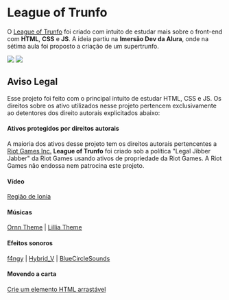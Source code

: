 # League of Trunfo

O [League of Trunfo](https://misael-s.github.io/leagueoftrunfo/) foi criado com intuito de estudar mais sobre o front-end com **HTML**, **CSS** e **JS**. A ideia partiu na **Imersão Dev da Alura**, onde na sétima aula foi proposto a criação de um supertrunfo.

![](https://s3.us-west-2.amazonaws.com/secure.notion-static.com/d0571f23-b667-4d64-a9d1-740f99fbfe27/telainicial.png?X-Amz-Algorithm=AWS4-HMAC-SHA256&X-Amz-Credential=AKIAT73L2G45O3KS52Y5%2F20210422%2Fus-west-2%2Fs3%2Faws4_request&X-Amz-Date=20210422T221850Z&X-Amz-Expires=86400&X-Amz-Signature=e4b46b1980ed1a99c80dff85fc3eee29c2d10832873b3fe95d87aaeb9dbdb8a5&X-Amz-SignedHeaders=host&response-content-disposition=filename%20%3D%22telainicial.png%22)
![](https://s3.us-west-2.amazonaws.com/secure.notion-static.com/7ed5fe58-109a-45e6-8f64-5af6b231ebf2/telagame.png?X-Amz-Algorithm=AWS4-HMAC-SHA256&X-Amz-Credential=AKIAT73L2G45O3KS52Y5%2F20210422%2Fus-west-2%2Fs3%2Faws4_request&X-Amz-Date=20210422T223352Z&X-Amz-Expires=86400&X-Amz-Signature=b52437b9c3e9a3b7688d3fd5aa17fca0af68d5489a4c7c504226cf2de34a9564&X-Amz-SignedHeaders=host&response-content-disposition=filename%20%3D%22telagame.png%22)

## Aviso Legal
Esse projeto foi feito com o principal intuito de estudar HTML, CSS e JS. Os direitos sobre os ativo utilizados nesse projeto pertencem exclusivamente ao detentores dos direito autorais explicitados abaixo:

#### Ativos protegidos por direitos autorais
A maioria dos ativos desse projeto tem os direitos autorais pertencentes a [Riot Games Inc.](https://www.riotgames.com/pt-br)
**League of Trunfo** foi criado sob a política "Legal Jibber Jabber" da Riot Games usando ativos de propriedade da Riot Games. A Riot Games não endossa nem patrocina este projeto.

#### Vídeo
[Região de Ionia](https://universe.leagueoflegends.com/pt_BR/region/ionia/)

#### Músicas
[Ornn Theme](https://soundcloud.com/leagueoflegends/ornn-the-fire-beneath-the-mountain-login-theme) |
[Lillia Theme](https://soundcloud.com/leagueoflegends/lillia-the-bashful-bloom)

#### Efeitos sonoros
[f4ngy](https://freesound.org/s/240776/) | [Hybrid_V](https://freesound.org/s/319590/) | [BlueCircleSounds](https://freesound.org/s/523948/)

#### Movendo a carta
[Crie um elemento HTML arrastável](https://www.w3schools.com/howto/howto_js_draggable.asp)